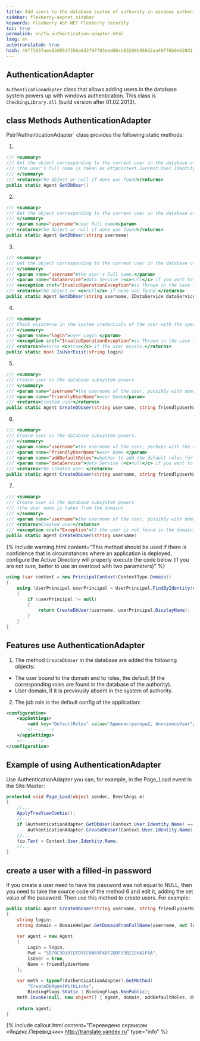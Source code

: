 ```yaml
--- 
title: Add users to the database system of authority in windows authentication 
sidebar: flexberry-aspnet_sidebar 
keywords: Flexberry ASP-NET Flexberry Security 
toc: true 
permalink: en/fa_authentication-adapter.html 
lang: en 
autotranslated: true 
hash: 48ff3657aea82d9547356a0d3f97f03eedd6ce83298b950d2aa40f76b9e620d1 
--- 
```


## AuthenticationAdapter 

`AuthenticationAdapter` class that allows adding users in the database system powers up with windows authentication. 
This class is `CheckingLibrary.dll` (build version after 01.02.2013). 

## class Methods AuthenticationAdapter 
PstrfAuthenticationAdapter` class provides the following static methods: 

1. 

```csharp
/// <summary> 
/// Get the object corresponding to the current user in the database of the authority 
/// (the user's full name is taken as HttpContext.Current.User.Identity.Name) 
/// </summary> 
/// <returns>the Object or null if none was found</returns> 
public static Agent GetDbUser()
``` 

2. 

```csharp
/// <summary> 
/// Get the object corresponding to the current user in the database of the authority 
/// </summary> 
/// <param name="username">user Full name</param> 
/// <returns>the Object or null if none was found</returns> 
public static Agent GetDbUser(string username)
``` 

3. 

```csharp 
/// <summary> 
/// Get the object corresponding to the current user in the database credentials. 
/// </summary> 
/// <param name="username">the user's Full name.</param> 
/// <param name="dataService">data Service (<c>null</c> if you want to use the default).</param> 
/// <exception cref="InvalidOperationException">is Thrown in the case if the authority system error occurred.</exception> 
/// <returns>the Object or <c>null</c> if none was found.</returns> 
public static Agent GetDbUser(string username, IDataService dataService)
``` 

4. 

```csharp
/// <summary> 
/// Check existence in the system credentials of the user with the specified login. 
/// </summary> 
/// <param name="login">user Login.</param> 
/// <exception cref="InvalidOperationException">is Thrown in the case if the authority system error occurred.</exception> 
/// <returns>Returns <c>true</c> if the user exists.</returns> 
public static bool IsUserExist(string login)
``` 

5. 

```csharp
/// <summary> 
/// Create user in the database subsystem powers 
/// </summary> 
/// <param name="username">the username of the user, possibly with domain name</param> 
/// <param name="friendlyUserName">user Name</param> 
/// <returns>Created user</returns> 
public static Agent CreateDbUser(string username, string friendlyUserName)
``` 

6. 

```csharp
/// <summary> 
/// Create user in the database subsystem powers. 
/// </summary> 
/// <param name="username">the username of the user, perhaps with the domain.</param> 
/// <param name="friendlyUserName">user Name.</param> 
/// <param name="addDefaultRoles">whether to add the default roles for the created user.</param> 
/// <param name="dataService">data Service (<c>null</c> if you want to use the default).</param> 
/// <returns>the Created user.</returns> 
public static Agent CreateDbUser(string username, string friendlyUserName, bool addDefaultRoles, IDataService dataService)
``` 

7. 

```csharp
/// <summary> 
/// Create user in the database subsystem powers 
/// (the user name is taken from the domain) 
/// </summary> 
/// <param name="username">the username of the user, possibly with domain name</param> 
/// <returns>Created user</returns> 
/// <exception cref="Exception">If the user is not found in the domain, will happen exception</exception> 
public static Agent CreateDbUser(string username)
``` 

{% include warning.html content="This method should be used if there is confidence that in circumstances where an application is deployed, configure the Active Directory will properly execute the code below (if you are not sure, better to use an overload with two parameters)" %} 

```csharp
using (var context = new PrincipalContext(ContextType.Domain))
{
	using (UserPrincipal userPrincipal = UserPrincipal.FindByIdentity(context, username))
	{
		if (userPrincipal != null)
		{
			return CreateDbUser(username, userPrincipal.DisplayName);
		}
	}
}
``` 

## Features use AuthenticationAdapter 

1. The method `CreateDbUser` in the database are added the following objects: 

* The user bound to the domain and to roles, the default (if the corresponding roles are found in the database of the authority). 
* User domain, if it is previously absent in the system of authority. 

2. The job role is the default config of the application: 

```xml
<configuration>
	<appSettings>
		<add key="DefaultRoles" value="Администраторы2, AnonimousUser"/>
		<!--...-->
	</appSettings>
	<!--...-->
</configuration>
``` 
## Example of using AuthenticationAdapter 

Use AuthenticationAdapter you can, for example, in the Page_Load event in the Site.Master: 

```csharp
protected void Page_Load(object sender, EventArgs e)
{
	//... 
	ApplyTreeViewCookie();
	//... 
	if (AuthenticationAdapter.GetDbUser(Context.User.Identity.Name) == null)
		AuthenticationAdapter.CreateDbUser(Context.User.Identity.Name);
	//... 
	fio.Text = Context.User.Identity.Name;
	//... 
}
``` 

## create a user with a filled-in password 

If you create a user need to have his password was not equal to NULL, then you need to take the source code of the method 6 and edit it, adding the set value of the password. Then use this method to create users. For example: 

```csharp
public static Agent CreateDbUser(string username, string friendlyUserName, bool addDefaultRoles, IDataService dataService)
{
    string login;
    string domain = DomainHelper.GetDomainFromFullName(username, out login);
 
    var agent = new Agent
    {
        Login = login,
        Pwd = "5D70C3D101EFD9CC0A69F4DF2DDF33B21E641F6A",
        IsUser = true,
        Name = friendlyUserName
    };
 
    var meth = typeof(AuthenticationAdapter).GetMethod(
        "CreateDbAgentWithLinks",
        BindingFlags.Static | BindingFlags.NonPublic);
    meth.Invoke(null, new object[] { agent, domain, addDefaultRoles, dataService });
 
    return agent;
}
``` 



{% include callout.html content="Переведено сервисом «Яндекс.Переводчик» <http://translate.yandex.ru>" type="info" %}